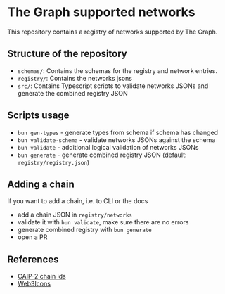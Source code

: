 # The Graph supported networks

This repository contains a registry of networks supported by The Graph.

## Structure of the repository

- `schemas/`: Contains the schemas for the registry and network entries.
- `registry/`: Contains the networks jsons
- `src/`: Contains Typescript scripts to validate networks JSONs and generate the combined registry JSON

## Scripts usage

- `bun gen-types` - generate types from schema if schema has changed
- `bun validate-schema` - validate networks JSONs against the schema
- `bun validate` - additional logical validation of networks JSONs
- `bun generate` - generate combined registry JSON (default: `registry/registry.json`)

## Adding a chain

If you want to add a chain, i.e. to CLI or the docs

- add a chain JSON in `registry/networks`
- validate it with `bun validate`, make sure there are no errors
- generate combined registry with `bun generate`
- open a PR

## References

- [CAIP-2 chain ids](https://chainagnostic.org/CAIPs/caip-2)
- [Web3Icons](https://github.com/0xa3k5/web3icons/tree/main/raw-svgs/networks/branded)
